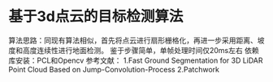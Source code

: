 # 基于3d点云的目标检测算法
算法思路：同现有算法相似，首先将点云进行扇形栅格化，再进一步采用距离、坡度和高度连续性进行地面检测。
鉴于步骤简单，单帧处理时间仅20ms左右
依赖库安装：PCL和Opencv
参考文献：
  1.Fast Ground Segmentation for 3D LiDAR Point Cloud Based on  Jump-Convolution-Process
  2.Patchwork
